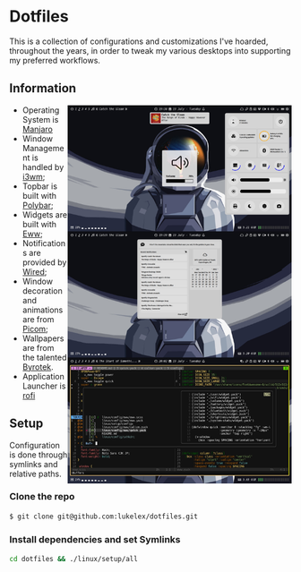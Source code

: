 # Dotfiles

This is a collection of configurations and customizations I've hoarded,
throughout the years, in order to tweak my various desktops into
supporting my preferred workflows.

## Information

<img src="preview.jpg" alt="Rice Showcase" align="right" width="400px">

* Operating System is [Manjaro](https://manjaro.org/)
* Window Management is handled by [i3wm](https://github.com/Airblader/i3);
* Topbar is built with [Polybar](https://github.com/polybar/polybar);
* Widgets are built with [Eww](https://github.com/elkowar/eww);
* Notifications are provided by [Wired](https://github.com/Toqozz/wired-notify);
* Window decoration and animations are from [Picom](https://github.com/yshui/picom);
* Wallpapers are from the talented [Byrotek](https://www.patreon.com/byrotek).
* Application Launcher is [rofi](https://github.com/davatorium/rofi)

## Setup

Configuration is done through symlinks and relative paths.

### Clone the repo

```sh
$ git clone git@github.com:lukelex/dotfiles.git
```
### Install dependencies and set Symlinks

```sh
cd dotfiles && ./linux/setup/all
```
